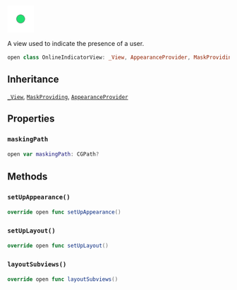 ![OnlineIndicatorView](../../../../../../assets/OnlineIndicatorView_documentation.default-light.png)

A view used to indicate the presence of a user.

``` swift
open class OnlineIndicatorView: _View, AppearanceProvider, MaskProviding 
```

## Inheritance

[`_View`](../../_View), [`MaskProviding`](MaskProviding), [`AppearanceProvider`](../../../Utils/AppearanceProvider)

## Properties

### `maskingPath`

``` swift
open var maskingPath: CGPath? 
```

## Methods

### `setUpAppearance()`

``` swift
override open func setUpAppearance() 
```

### `setUpLayout()`

``` swift
override open func setUpLayout() 
```

### `layoutSubviews()`

``` swift
override open func layoutSubviews() 
```
